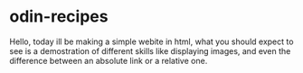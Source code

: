 # odin-recipes

Hello, today ill be making a simple webite in html, what you should expect to see is a demostration of different skills like displaying images, and even the difference between an absolute link or a relative one. 